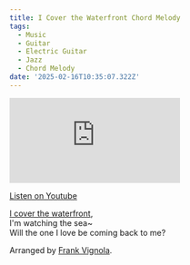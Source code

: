 ```yaml
---
title: I Cover the Waterfront Chord Melody
tags:
  - Music
  - Guitar
  - Electric Guitar
  - Jazz
  - Chord Melody
date: '2025-02-16T10:35:07.322Z'
---
```


<iframe src="https://www.youtube-nocookie.com/embed/wubu9actEQk?modestbranding=1&showinfo=0&rel=0" title="YouTube video player" frameborder="0" allow="accelerometer; autoplay; encrypted-media; gyroscope; picture-in-picture;" allowfullscreen className="youtube_video"></iframe>

[Listen on Youtube](https://youtu.be/wubu9actEQk)

[I cover the waterfront](https://youtu.be/5r4iyMOp1gY),<br/>
I'm watching the sea~<br/>
Will the one I love be coming back to me?

Arranged by [Frank Vignola](https://truefire.com/jazz-guitar-lessons/chord-melody-playbook/c1478).
